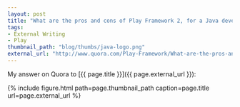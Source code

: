 ```yaml
---
layout: post
title: "What are the pros and cons of Play Framework 2, for a Java developer?"
tags:
- External Writing
- Play
thumbnail_path: "blog/thumbs/java-logo.png"
external_url: "http://www.quora.com/Play-Framework/What-are-the-pros-and-cons-of-the-Play-Framework-2-for-a-Java-developer/answer/Yevgeniy-Brikman?srid=XPv&amp;share=1"
---  
```


My answer on Quora to [{{ page.title }}]({{ page.external_url }}):

{% include figure.html path=page.thumbnail_path caption=page.title url=page.external_url %}

